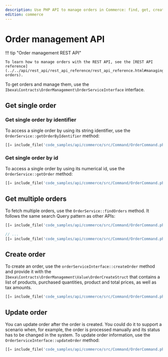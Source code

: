 ```yaml
---
description: Use PHP API to manage orders in Commerce: find, get, create and update them.
edition: commerce
---
```


# Order management API

!!! tip "Order management REST API"

    To learn how to manage orders with the REST API, see the [REST API reference](../../api/rest_api/rest_api_reference/rest_api_reference.html#managing-orders).

To get orders and manage them, use the `Ibexa\Contracts\OrderManagement\OrderServiceInterface` interface.

## Get single order 

### Get single order by identifier

To access a single order by using its string identifier, use the `OrderService::getOrderByIdentifier` method:

``` php
[[= include_file('code_samples/api/commerce/src/Command/OrderCommand.php', 50, 54) =]]
```

### Get single order by id

To access a single order by using its numerical id, use the `OrderService::getOrder` method:

``` php
[[= include_file('code_samples/api/commerce/src/Command/OrderCommand.php', 56, 61) =]]
```

## Get multiple orders

To fetch multiple orders, use the `OrderService::findOrders` method. 
It follows the same search Query pattern as other APIs:

``` php
[[= include_file('code_samples/api/commerce/src/Command/OrderCommand.php', 10, 15) =]]

// ...
[[= include_file('code_samples/api/commerce/src/Command/OrderCommand.php', 79, 88) =]]
```

## Create order

To create an order, use the `orderServiceInterface::createOrder` method and provide 
it with the `Ibexa\Contracts\OrderManagement\Value\OrderCreateStruct` that contains a list of products, purchased quantities, product and total prices, as well as tax amounts.

``` php
[[= include_file('code_samples/api/commerce/src/Command/OrderCommand.php', 63, 70) =]]
```

## Update order

You can update order after the order is created. 
You could do it to support a scenario when, for example, the order is processed manually and its status has to be changed in the system. 
To update order information, use the `OrderServiceInterface::updateOrder` method:

``` php
[[= include_file('code_samples/api/commerce/src/Command/OrderCommand.php', 72, 77) =]]
```
